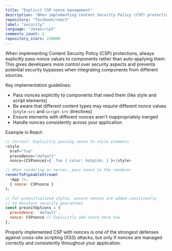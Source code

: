 ```yaml
---
title: "Explicit CSP nonce management"
description: "When implementing Content Security Policy (CSP) protections, always explicitly pass nonce values to components rather than auto-applying them. This gives developers more control over security aspects and prevents potential security bypasses when integrating components from different sources."
repository: "facebook/react"
label: "security"
language: "Javascript"
comments_count: 2
repository_stars: 220000
---
```


When implementing Content Security Policy (CSP) protections, always explicitly pass nonce values to components rather than auto-applying them. This gives developers more control over security aspects and prevents potential security bypasses when integrating components from different sources.

Key implementation guidelines:
- Pass nonces explicitly to components that need them (like style and script elements)
- Be aware that different content types may require different nonce values (`style-src` and `script-src` directives)
- Ensure elements with different nonces aren't inappropriately merged
- Handle nonces consistently across your application

Example in React:

```javascript
// Correct: Explicitly passing nonce to style elements
<style
  href="foo"
  precedence="default"
  nonce={CSPnonce}>{`.foo { color: hotpink; }`}</style>

// When rendering on server, pass nonce to the renderer
renderToPipeableStream(
  <App />,
  { nonce: CSPnonce }
);

// For preinitialized styles, ensure nonces are added consistently
// to maintain security guarantees
const preinitOptions = {
  precedence: 'default',
  nonce: CSPnonce // Explicitly add nonce here too
};
```

Properly implemented CSP with nonces is one of the strongest defenses against cross-site scripting (XSS) attacks, but only if nonces are managed correctly and consistently throughout your application.